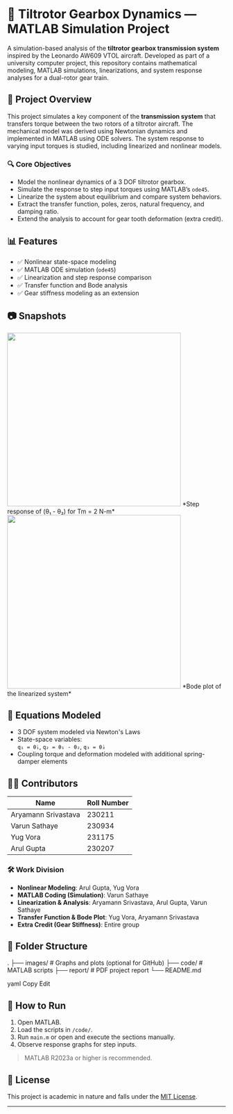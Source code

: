 # 🚁 Tiltrotor Gearbox Dynamics — MATLAB Simulation Project

A simulation-based analysis of the **tiltrotor gearbox transmission system** inspired by the Leonardo AW609 VTOL aircraft. Developed as part of a university computer project, this repository contains mathematical modeling, MATLAB simulations, linearizations, and system response analyses for a dual-rotor gear train.

## 📌 Project Overview

This project simulates a key component of the **transmission system** that transfers torque between the two rotors of a tiltrotor aircraft. The mechanical model was derived using Newtonian dynamics and implemented in MATLAB using ODE solvers. The system response to varying input torques is studied, including linearized and nonlinear models.

### 🔍 Core Objectives

- Model the nonlinear dynamics of a 3 DOF tiltrotor gearbox.
- Simulate the response to step input torques using MATLAB’s `ode45`.
- Linearize the system about equilibrium and compare system behaviors.
- Extract the transfer function, poles, zeros, natural frequency, and damping ratio.
- Extend the analysis to account for gear tooth deformation (extra credit).

## 📊 Features

- ✅ Nonlinear state-space modeling
- ✅ MATLAB ODE simulation (`ode45`)
- ✅ Linearization and step response comparison
- ✅ Transfer function and Bode analysis
- ✅ Gear stiffness modeling as an extension

## 📷 Snapshots

<img src="images/system_response.png" width="400"/>  
*Step response of (θ₁ - θ₂) for Tm = 2 N-m*

<img src="images/bode_plot.png" width="400"/>  
*Bode plot of the linearized system*

## 🧮 Equations Modeled

- 3 DOF system modeled via Newton's Laws
- State-space variables:  
  `q₁ = θ̇₁`, `q₂ = θ₁ - θ₂`, `q₃ = θ̇₃`
- Coupling torque and deformation modeled with additional spring-damper elements

## 🧑‍💻 Contributors

| Name                | Roll Number |
|---------------------|-------------|
| Aryamann Srivastava | 230211      |
| Varun Sathaye       | 230934      |
| Yug Vora            | 231175      |
| Arul Gupta          | 230207      |

### 🛠 Work Division

- **Nonlinear Modeling**: Arul Gupta, Yug Vora  
- **MATLAB Coding (Simulation)**: Varun Sathaye  
- **Linearization & Analysis**: Aryamann Srivastava, Arul Gupta, Varun Sathaye  
- **Transfer Function & Bode Plot**: Yug Vora, Aryamann Srivastava  
- **Extra Credit (Gear Stiffness)**: Entire group

## 📂 Folder Structure

.
├── images/ # Graphs and plots (optional for GitHub)
├── code/ # MATLAB scripts
├── report/ # PDF project report
└── README.md

yaml
Copy
Edit

## 📌 How to Run

1. Open MATLAB.
2. Load the scripts in `/code/`.
3. Run `main.m` or open and execute the sections manually.
4. Observe response graphs for step inputs.

> MATLAB R2023a or higher is recommended.

## 📜 License

This project is academic in nature and falls under the [MIT License](LICENSE).

---
